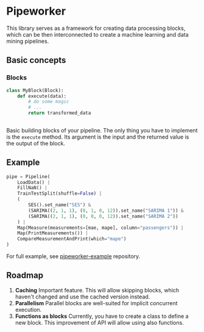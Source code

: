 # Pipeworker

This library serves as a framework for creating data processing blocks, which can be then interconnected to create a machine learning and data mining pipelines.

## Basic concepts

### Blocks

```python
class MyBlock(Block):
    def execute(data):
        # do some magic
        # ...
        return transformed_data
        
```

Basic building blocks of your pipeline. The only thing you have to implement is the `execute` method. Its argument is the input and the returned value is the output of the block.

## Example

```python
pipe = Pipeline(
    LoadData() |
    FillNaN() |
    TrainTestSplit(shuffle=False) |
    (
        SES().set_name("SES") &
        (SARIMA((2, 1, 1), (0, 1, 0, 12)).set_name("SARIMA 1")) &
        (SARIMA((2, 1, 1), (0, 0, 0, 12)).set_name("SARIMA 2"))
    ) |
    Map(Measure(measurements=[mae, mape], column="passengers")) |
    Map(PrintMeasurements()) |
    CompareMeasurementAndPrint(which="mape")
)
```

For full example, see [pipeworker-example](https://github.com/sitnarf/pipeworker-example) repository.  

## Roadmap

1. **Caching**
   Important feature. This will allow skipping blocks, which haven't changed and use the cached version instead.
2. **Parallelism**
   Parallel blocks are well-suited for implicit concurrent execution.
3. **Functions as blocks**
   Currently, you have to create a class to define a new block. This improvement of API will allow using also functions. 
